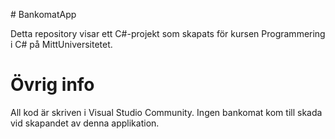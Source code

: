 ﻿﻿# BankomatApp

Detta repository visar ett C#-projekt som skapats för kursen Programmering i C# på MittUniversitetet.
﻿
# Övrig info

All kod är skriven i Visual Studio Community. Ingen bankomat kom till skada vid skapandet av denna applikation.